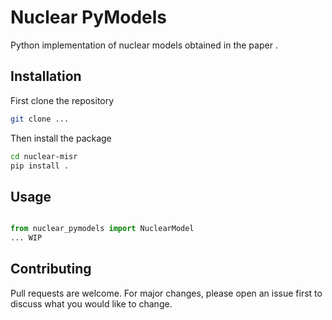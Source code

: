 # Nuclear PyModels

Python implementation of nuclear models obtained in the paper []().

## Installation

First clone the repository

```bash
git clone ...
```

Then install the package

```bash
cd nuclear-misr
pip install .
```

## Usage

```python

from nuclear_pymodels import NuclearModel
... WIP

```

## Contributing

Pull requests are welcome. For major changes, please open an issue first to discuss what you would like to change.
